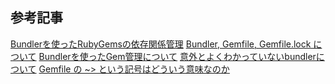 








## 参考記事


<a href="https://qiita.com/sumyapp/items/6843ceebbbfc09a2b6ac">Bundlerを使ったRubyGemsの依存関係管理</a>
<a href="https://qiita.com/tsubasakat/items/169833d4c8baf79e1b52">Bundler, Gemfile, Gemfile.lock について</a>
<a href="https://qiita.com/mochikichi321/items/ee0b7133524816f73e60">Bundlerを使ったGem管理について</a>
<a href="https://nishinatoshiharu.com/about-bundler/">意外とよくわかっていないbundlerについて</a>
<a href="https://yu8mada.com/2018/04/22/what-does-tilde-greater-than-sign-mean-in-gemfile/">Gemfile の ~> という記号はどういう意味なのか</a>
<a href=""></a>
<a href=""></a>
